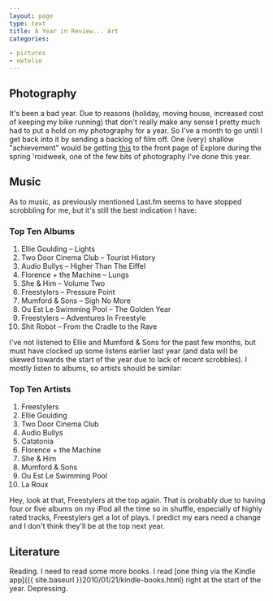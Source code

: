 ```yaml
---
layout: page
type: text
title: A Year in Review... Art
categories: 

- pictures
- owtelse
---
```

## Photography

It's been a bad year. Due to reasons (holiday, moving house, increased cost of keeping my bike running) that don't really make any sense I pretty much had to put a hold on my photography for a year. So I've a month to go until I get back into it by sending a backlog of film off. One (very) shallow "achievement" would be getting [this](http://www.flickr.com/photos/i-5-m/4586247655/) to the front page of Explore during the spring 'roidweek, one of the few bits of photography I've done this year.  

## Music 

As to music, as previously mentioned Last.fm seems to have stopped scrobbling for me, but it's still the best indication I have:

### Top Ten Albums

1.   Ellie Goulding – Lights
2.   Two Door Cinema Club – Tourist History
3.   Audio Bullys – Higher Than The Eiffel   
4.   Florence + the Machine – Lungs
5.   She &amp; Him – Volume Two
6.   Freestylers – Pressure Point
7.   Mumford &amp; Sons – Sigh No More   
8.   Ou Est Le Swimming Pool – The Golden Year
9.   Freestylers – Adventures In Freestyle
10.  Shit Robot – From the Cradle to the Rave

I've not listened to Ellie and Mumford &amp; Sons for the past few months, but must have clocked up some listens earlier last year (and data will be skewed towards the start of the year due to lack of recent scrobbles). I mostly listen to albums, so artists should be similar: 
 
### Top Ten Artists

1.   Freestylers
2.   Ellie Goulding
3.   Two Door Cinema Club
4.   Audio Bullys
5.   Catatonia
6.   Florence + the Machine
7.   She &amp; Him
8.   Mumford &amp; Sons
9.   Ou Est Le Swimming Pool
10.  La Roux

Hey, look at that, Freestylers at the top again. That is probably due to having four or five albums on my iPod all the time so in shuffle, especially of highly rated tracks, Freestylers get a lot of plays. I predict my ears need a change and I don't think they'll be at the top next year.  

## Literature

Reading. I need to read some more books. I read [one thing via the Kindle app]({{ site.baseurl }}2010/01/21/kindle-books.html) right at the start of the year. Depressing. 

